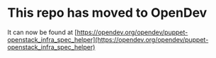 # This repo has moved to OpenDev

It can now be found at [https://opendev.org/opendev/puppet-openstack_infra_spec_helper](https://opendev.org/opendev/puppet-openstack_infra_spec_helper)
